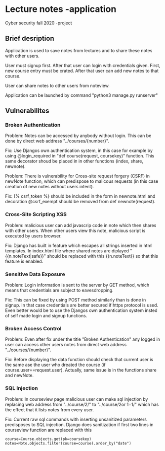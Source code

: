 # Lecture notes -application
Cyber security fall 2020 -project

## Brief desription

Application is used to save notes from lectures and to share these notes with other users. 

User must signup first. After that user can login with credentials given. First, new course entry must be crated. After that user can add new notes to that course. 

User can share notes to other users from noteview. 

Application can be launched by command "python3 manage.py runserver"

## Vulnerabilites

### Broken Authentication
Problem: Notes can be accessed by anybody without login. This can be done by direct web address "../courses/{number}".

Fix: Use Djangos own authentication system, in this case for example by using @login_required in "def course(request, coursekey)" function. This same decorator shoud be placed in in other functions (index, share, newnote).

Problem: There is vulnerability for Cross-site request forgery (CSRF) in newNote function, which can predispose to malicous requests (in this case creation of new notes without users intent).

Fix: {% csrf_token %} should be included in the form in newnote.html and decoration @csrf_exempt should be removed from def newnote(request). 

### Cross-Site Scripting XSS
Problem: malicious user can add javascrip code in note which then shares with other users. When other users view this note, malicious script is executed by users browser.

Fix: Django has built in feature which escapes all strings inserted in html templates. In index.html file where shared notes are diplayed "{{n.noteText|safe}}" should be replaced with this {{n.noteText}} so that this feature is enabled. 

### Sensitive Data Exposure
Problem: Login information is sent to the server by GET method, which means that credentials are subject to eavesdropping.

Fix: This can be fixed by using POST method similarly than is done in signup. In that case credentials are better secured if https protocol is used. Even better would be to use the Djangos own authentication system insted of self made login and signup functions.

### Broken Access Control
Problem: Even after fix under the title "Broken Authentication" any logged in user can access other users notes from direct web address "../courses/{number}".

Fix: Before displaying the data function should check that current user is the same ase the user who dreated the course (if course.user==request.user). Actually, same issue is in the functions share and newNote. 

### SQL Injection
Problem: In courseview page malicious user can make sql injection by replacing web address from "../course/2/" to "../course/2or 1=1/" which has the effect that it lists notes from every user. 

Fix: Current raw sql commands with inserting unsanitized parameters predisposes to SQL injection. Django does sanitization if first two lines in courseview function are replaced with this

```
course=Course.objects.get(pk=coursekey)
notes=Note.objects.filter(course=course).order_by("date")
```

